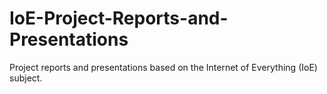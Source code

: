 # IoE-Project-Reports-and-Presentations
Project reports and presentations based on the Internet of Everything (IoE) subject.
